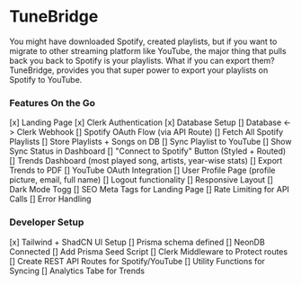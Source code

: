# TuneBridge
You might have downloaded Spotify, created playlists, but if you want to migrate to other streaming platform like YouTube, the major thing that pulls back you back to Spotify is your playlists. What if you can export them? TuneBridge, provides you that super power to export your playlists on Spotify to YouTube. 

### Features On the Go
[x] Landing Page
[x] Clerk Authentication
[x] Database Setup
[] Database <-> Clerk Webhook
[] Spotify OAuth Flow (via API Route)
[] Fetch All Spotify Playlists
[] Store Playlists + Songs on DB
[] Sync Playlist to YouTube
[] Show Sync Status in Dashboard
[] "Connect to Spotify" Button (Styled + Routed)
[] Trends Dashboard (most played song, artists, year-wise stats)
[] Export Trends to PDF
[] YouTube OAuth Integration
[] User Profile Page (profile picture, email, full name)
[] Logout functionality
[] Responsive Layout 
[] Dark Mode Togg
[] SEO Meta Tags for Landing Page
[] Rate Limiting for API Calls
[] Error Handling  

### Developer Setup 
[x] Tailwind + ShadCN UI Setup 
[] Prisma schema defined
[] NeonDB Connected
[] Add Prisma Seed Script
[] Clerk Middleware to Protect routes
[] Create REST API Routes for Spotify/YouTube
[] Utility Functions for Syncing
[] Analytics Tabe for Trends
